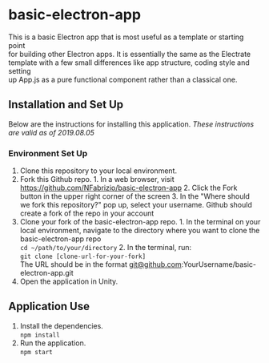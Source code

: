 # basic-electron-app

This is a basic Electron app that is most useful as a template or starting point  
for building other Electron apps. It is essentially the same as the Electrate  
template with a few small differences like app structure, coding style and setting  
up App.js as a pure functional component rather than a classical one.

## Installation and Set Up  
Below are the instructions for installing this application.
*These instructions are valid as of 2019.08.05*

### Environment Set Up  
1. Clone this repository to your local environment.
  1. Fork this Github repo.
    1. In a web browser, visit https://github.com/NFabrizio/basic-electron-app
    2. Click the Fork button in the upper right corner of the screen
    3. In the "Where should we fork this repository?" pop up, select your username.
    Github should create a fork of the repo in your account
  2. Clone your fork of the basic-electron-app repo.
    1. In the terminal on your local environment, navigate to the directory where
    you want to clone the basic-electron-app repo  
      `cd ~/path/to/your/directory`
    2. In the terminal, run:  
      `git clone [clone-url-for-your-fork]`  
      The URL should be in the format git@github.com:YourUsername/basic-electron-app.git
2. Open the application in Unity.

## Application Use  
1. Install the dependencies.  
  `npm install`
2. Run the application.  
  `npm start`
